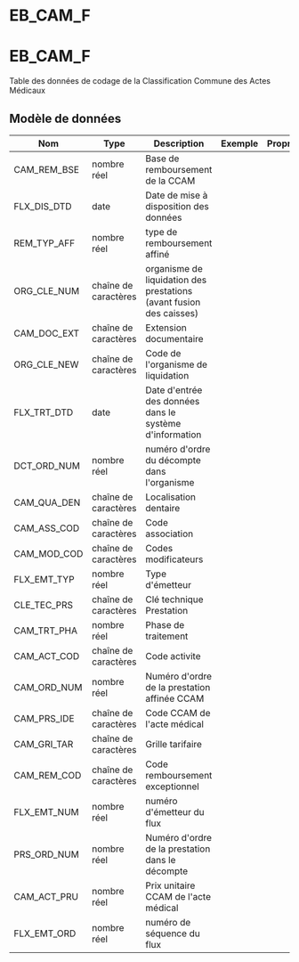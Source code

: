 # EB_CAM_F

<!-- ATTENTION : Ne pas supprimer ou modifier la ligne ci-dessous -->
# EB_CAM_F

Table des données de codage de la Classification Commune des Actes Médicaux


## Modèle de données

|Nom|Type|Description|Exemple|Propriétés|
|-|-|-|-|-|
|CAM_REM_BSE|nombre réel|Base de remboursement de la CCAM|||
|FLX_DIS_DTD|date|Date de mise à disposition des données|||
|REM_TYP_AFF|nombre réel|type de remboursement affiné|||
|ORG_CLE_NUM|chaîne de caractères|organisme de liquidation des prestations (avant fusion des caisses)|||
|CAM_DOC_EXT|chaîne de caractères|Extension documentaire|||
|ORG_CLE_NEW|chaîne de caractères|Code de l'organisme de liquidation|||
|FLX_TRT_DTD|date|Date d'entrée des données dans le système d'information|||
|DCT_ORD_NUM|nombre réel|numéro d'ordre du décompte dans l'organisme|||
|CAM_QUA_DEN|chaîne de caractères|Localisation dentaire|||
|CAM_ASS_COD|chaîne de caractères|Code association|||
|CAM_MOD_COD|chaîne de caractères|Codes modificateurs|||
|FLX_EMT_TYP|nombre réel|Type d'émetteur|||
|CLE_TEC_PRS|chaîne de caractères|Clé technique Prestation|||
|CAM_TRT_PHA|nombre réel|Phase de traitement|||
|CAM_ACT_COD|chaîne de caractères|Code activite|||
|CAM_ORD_NUM|nombre réel|Numéro d'ordre de la prestation affinée CCAM|||
|CAM_PRS_IDE|chaîne de caractères|Code CCAM de l'acte médical|||
|CAM_GRI_TAR|chaîne de caractères|Grille tarifaire|||
|CAM_REM_COD|chaîne de caractères|Code remboursement exceptionnel|||
|FLX_EMT_NUM|nombre réel|numéro d'émetteur du flux|||
|PRS_ORD_NUM|nombre réel|Numéro d'ordre de la prestation dans le décompte|||
|CAM_ACT_PRU|nombre réel|Prix unitaire CCAM de l'acte médical|||
|FLX_EMT_ORD|nombre réel|numéro de séquence du flux|||

<!-- ATTENTION : Ne pas supprimer ou modifier la ligne ci-dessus -->
